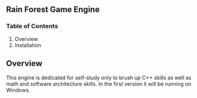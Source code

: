 ## Rain Forest Game Engine

### Table of Contents
1. Overview
2. Installation

## Overview
This engine is dedicated for self-study only to brush up C++ skills as well as math and software architecture skills.
In the first version it will be running on Windows.

